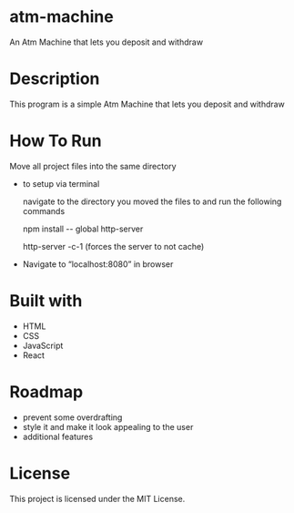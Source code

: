 # atm-machine

An Atm Machine that lets you deposit and withdraw

# Description

This program is a simple Atm Machine that lets you deposit and withdraw

# How To Run

Move all project files into the same directory

* to setup via terminal

  navigate to the directory you moved the files to and run the following commands

    npm install -- global http-server

    http-server -c-1 (forces the server to not cache)
    
* Navigate to “localhost:8080” in browser
    
 # Built with
* HTML
* CSS
* JavaScript
* React

# Roadmap
- prevent some overdrafting
- style it and make it look appealing to the user
- additional features

# License
This project is licensed under the MIT License.

